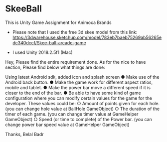 # SkeeBall
This is Unity Game Assignment for Animoca Brands

* Please note that I used the free 3d skee model from this link:
https://3dwarehouse.sketchup.com/model/783eb7baeb75269ab56265edc340dccf/Skee-ball-arcade-game

* I used Unity 2018.2.5f1 (Mac)

Hey,
Please find the entire requirement done.
As for the nice to have section, Please find below what things are done:

Using latest Android sdk, added icon and splash screen
● Make use of the Android back button.
● Make the game work for different aspect ratios, mobile and tablet.
● Make the power bar move a different speed if it is closer to the end of the bar.
● Be able to have some kind of game configuration where you can modify certain
values for the game for the developer. These values could be:
○ Amount of points given for each hole. (you can change hole value at BallHole GameObject) 
○ The duration of the timer of each game. (you can change timer value at GameHelper GameObject)
○ Speed (or time to complete) of the Power bar. (you can change power bar speed value at GameHelper GameObject)



Thanks,
Belal Badr

